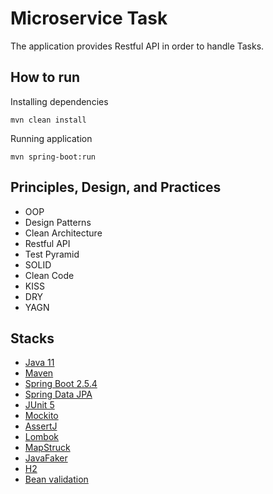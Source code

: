 # Microservice Task

The application provides Restful API in order to handle Tasks.

## How to run
Installing dependencies
```
mvn clean install
```

Running application
```
mvn spring-boot:run
```

## Principles, Design, and Practices
* OOP
* Design Patterns
* Clean Architecture
* Restful API
* Test Pyramid
* SOLID
* Clean Code
* KISS
* DRY
* YAGN

## Stacks
* [Java 11](https://openjdk.java.net/projects/jdk/11/)
* [Maven](https://maven.apache.org/)
* [Spring Boot 2.5.4](https://spring.io/projects/spring-boot)
* [Spring Data JPA](https://spring.io/projects/spring-data-jpa)
* [JUnit 5](https://junit.org/junit5/)
* [Mockito](https://javadoc.io/doc/org.mockito)
* [AssertJ](https://joel-costigliola.github.io/assertj/)
* [Lombok](https://projectlombok.org/)
* [MapStruck](https://mapstruct.org/)
* [JavaFaker](https://github.com/DiUS/java-faker)
* [H2](https://www.h2database.com/html/main.html)
* [Bean validation](https://beanvalidation.org/)

